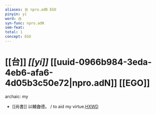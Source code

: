 ```yaml
---
aliases: 台 npro.adN EGO
pinyin: yí
word: 台
syn-func: npro.adN
sem-feat: 
total: 1
concept: EGO 
---
```

# [[台]] *[[yí]]*  [[uuid-0966b984-3eda-4eb6-afa6-4d05b3c50e72|npro.adN]] [[EGO]]
archaic: my
 - [[尚書]] 以輔**台**德。 / to aid my virtue.[HXWD](https://hxwd.org/textview.html?location=KR1b0001_tls_021-2a.29)